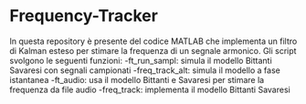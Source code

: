 # Frequency-Tracker

In questa repository è presente del codice MATLAB che implementa un filtro di Kalman esteso per stimare la frequenza di un segnale armonico.
Gli script svolgono le seguenti funzioni:
-ft_run_sampl: simula il modello Bittanti Savaresi con segnali campionati
-freq_track_alt: simula il modello a fase istantanea
-ft_audio: usa il modello Bittanti e Savaresi per stimare la frequenza da file audio
-freq_track: implementa il modello Bittanti Savaresi

